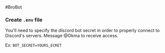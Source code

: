 #BroBot

### Create `.env` file
You'll need to specify the discord bot secret in order to properly connect to Discord's servers. Message @Okma to receive access.

Ex:
`BOT_SECRET=YOURS_ECRET`

